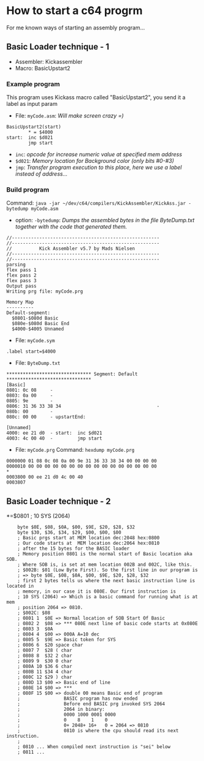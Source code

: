 # How to start a c64 progrm
For me known ways of starting an assembly program...

## Basic Loader technique - 1
- Assembler: Kickassembler
- Macro: BasicUpstart2
### Example program
This program uses Kickass macro called "BasicUpstart2", you send it a label as input param
* File: `myCode.asm`: *Will make screen crazy =)*

```
BasicUpstart2(start)
        * = $4000
start:  inc $d021
        jmp start
```
- `inc`: *opcode for increase numeric value at specified mem address*
- `$d021`: *Memory location for Background color (only bits #0-#3)*
- `jmp`: *Transfer program execution to this place, here we use a label instead of address...*

### Build program
Command: `java -jar ~/dev/c64/compilers/KickAssembler/KickAss.jar -bytedump myCode.asm`
- option: `-bytedump`: *Dumps the assembled bytes in the file ByteDump.txt together with the code that generated them.*

```
//------------------------------------------------------
//------------------------------------------------------
//          Kick Assembler v5.7 by Mads Nielsen
//------------------------------------------------------
//------------------------------------------------------
parsing
flex pass 1
flex pass 2
flex pass 3
Output pass
Writing prg file: myCode.prg

Memory Map
----------
Default-segment:
  $0801-$080d Basic
  $080e-$080d Basic End
  $4000-$4005 Unnamed
```

* File: `myCode.sym`
```
.label start=$4000
```

* File: `ByteDump.txt`
```
******************************* Segment: Default *******************************
[Basic]
0801: 0c 08     -
0803: 0a 00     -
0805: 9e        -
0806: 31 36 33 38 34                                   -
080b: 00        -
080c: 00 00     - upstartEnd:

[Unnamed]
4000: ee 21 d0  - start:  inc $d021
4003: 4c 00 40  -         jmp start
```

* File: `myCode.prg`
Command: `hexdump myCode.prg`
```
0000000 01 08 0c 08 0a 00 9e 31 36 33 38 34 00 00 00 00
0000010 00 00 00 00 00 00 00 00 00 00 00 00 00 00 00 00
*
0003800 00 ee 21 d0 4c 00 40
0003807
```


## Basic Loader technique - 2

*=$0801 ; 10 SYS (2064)

        byte $0E, $08, $0A, $00, $9E, $20, $28, $32
        byte $30, $36, $34, $29, $00, $00, $00
        ; Basic prgs start at MEM location dec:2048 hex:0800
        ; Our code starts at  MEM location dec:2064 hex:0810
        ; after the 15 bytes for the BASIC loader
        ; Memory position 0801 is the normal start of Basic location aka SOB.
        ; Where SOB is, is set at mem location 002B and 002C, like this.
        ; $002B: $01 (Low Byte First). So the first line in our program is
        ; => byte $0E, $08, $0A, $00, $9E, $20, $28, $32
        ; first 2 bytes tells us where the next basic instruction line is located in
        ; memory, in our case it is 080E. Our first instruction is
        ; 10 SYS (2064) => Which is a basic command for running what is at mem
        ; position 2064 => 0810.
        ; $002C: $08
        ; 0801 1  $0E => Normal location of SOB Start Of Basic
        ; 0802 2  $08 => *** 080E next line of basic code starts at 0x080E
        ; 0803 3  $0A 
        ; 0804 4  $00 => 000A A=10 dec
        ; 0805 5  $9E => Basic token for SYS
        ; 0806 6  $20 space char
        ; 0807 7  $28 ( char
        ; 0808 8  $32 2 char
        ; 0809 9  $30 0 char
        ; 080A 10 $36 6 char
        ; 080B 11 $34 4 char
        ; 080C 12 $29 ) char
        ; 080D 13 $00 => Basic end of line
        ; 080E 14 $00 => ***
        ; 080F 15 $00 => double 00 means Basic end of program
        ;                BASIC program has now ended
        ;                Before end BASIC prg invoked SYS 2064
        ;                2064 in binary:
        ;                0000 1000 0001 0000
        ;                0    8    1    0
        ;                0+ 2048+ 16+   0 = 2064 => 0810
        ;                0810 is where the cpu should read its next instruction.
        ;
        ; 0810 ... When compiled next instruction is "sei" below
        ; 0811 ... 
